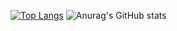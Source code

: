 [![Top Langs](https://github-readme-stats.vercel.app/api/top-langs/?username=KeLorand)](https://github.com/anuraghazra/github-readme-stats)
![Anurag's GitHub stats](https://github-readme-stats.vercel.app/api?username=anuraghazra&show_icons=true&theme=synthwave)
